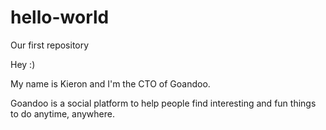 # hello-world
Our first repository

Hey :)

My name is Kieron and I'm the CTO of Goandoo.

Goandoo is a social platform to help people find interesting and fun things to do anytime, anywhere.
